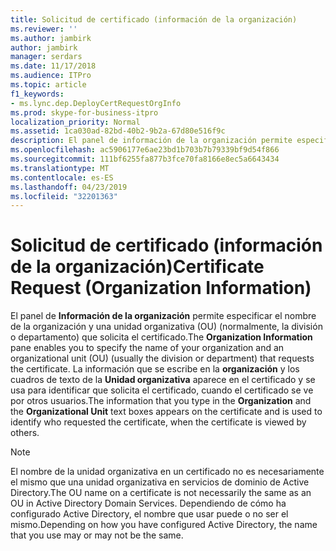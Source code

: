 ```yaml
---
title: Solicitud de certificado (información de la organización)
ms.reviewer: ''
ms.author: jambirk
author: jambirk
manager: serdars
ms.date: 11/17/2018
ms.audience: ITPro
ms.topic: article
f1_keywords:
- ms.lync.dep.DeployCertRequestOrgInfo
ms.prod: skype-for-business-itpro
localization_priority: Normal
ms.assetid: 1ca030ad-82bd-40b2-9b2a-67d80e516f9c
description: El panel de información de la organización permite especificar el nombre de la organización y una unidad organizativa (OU) (normalmente, la división o departamento) que solicita el certificado. La información que se escribe en la organización y los cuadros de texto de la unidad organizativa aparece en el certificado y se usa para identificar que solicita el certificado, cuando el certificado se ve por otros usuarios.
ms.openlocfilehash: ac5906177e6ae23bd1b703b7b79339bf9d54f866
ms.sourcegitcommit: 111bf6255fa877b3fce70fa8166e8ec5a6643434
ms.translationtype: MT
ms.contentlocale: es-ES
ms.lasthandoff: 04/23/2019
ms.locfileid: "32201363"
---
```

# <a name="certificate-request-organization-information"></a><span data-ttu-id="6f559-104">Solicitud de certificado (información de la organización)</span><span class="sxs-lookup"><span data-stu-id="6f559-104">Certificate Request (Organization Information)</span></span>
 
<span data-ttu-id="6f559-105">El panel de **Información de la organización** permite especificar el nombre de la organización y una unidad organizativa (OU) (normalmente, la división o departamento) que solicita el certificado.</span><span class="sxs-lookup"><span data-stu-id="6f559-105">The **Organization Information** pane enables you to specify the name of your organization and an organizational unit (OU) (usually the division or department) that requests the certificate.</span></span> <span data-ttu-id="6f559-106">La información que se escribe en la **organización** y los cuadros de texto de la **Unidad organizativa** aparece en el certificado y se usa para identificar que solicita el certificado, cuando el certificado se ve por otros usuarios.</span><span class="sxs-lookup"><span data-stu-id="6f559-106">The information that you type in the **Organization** and the **Organizational Unit** text boxes appears on the certificate and is used to identify who requested the certificate, when the certificate is viewed by others.</span></span>
  
> [!NOTE]
> <span data-ttu-id="6f559-107">El nombre de la unidad organizativa en un certificado no es necesariamente el mismo que una unidad organizativa en servicios de dominio de Active Directory.</span><span class="sxs-lookup"><span data-stu-id="6f559-107">The OU name on a certificate is not necessarily the same as an OU in Active Directory Domain Services.</span></span> <span data-ttu-id="6f559-108">Dependiendo de cómo ha configurado Active Directory, el nombre que usar puede o no ser el mismo.</span><span class="sxs-lookup"><span data-stu-id="6f559-108">Depending on how you have configured Active Directory, the name that you use may or may not be the same.</span></span> 
  

